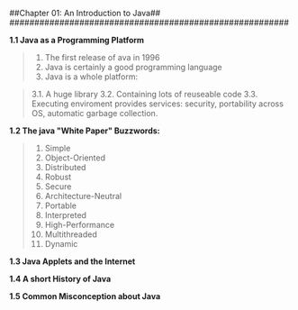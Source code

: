##Chapter 01: An Introduction to Java##
########################################################

**1.1 Java as a Programming Platform**
> 1. The first release of ava in 1996
> 2. Java is certainly a good programming language
> 3. Java is a whole platform:

> 3.1. A huge library
> 3.2. Containing lots of reuseable code
> 3.3. Executing enviroment provides services: security, portability across OS, automatic garbage collection.

**1.2 The java "White Paper" Buzzwords:**
> 1. Simple
> 2. Object-Oriented
> 3. Distributed
> 4. Robust
> 5. Secure
> 6. Architecture-Neutral
> 7. Portable
> 8. Interpreted
> 9. High-Performance
> 10. Multithreaded
> 11. Dynamic

**1.3 Java Applets and the Internet**

**1.4 A short History of Java**

**1.5 Common Misconception about Java**